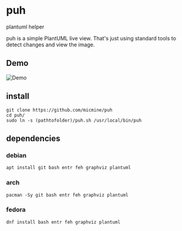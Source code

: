 # puh
plantuml helper

puh is a simple PlantUML live view. That's just using standard tools to detect changes and view the image.

## Demo

![Demo](puh.gif)

## install
```
git clone https://github.com/micmine/puh
cd puh/
sudo ln -s (pathtofolder)/puh.sh /usr/local/bin/puh
```
## dependencies
### debian
```
apt install git bash entr feh graphviz plantuml
```
### arch
```
pacman -Sy git bash entr feh graphviz plantuml
```
### fedora
```
dnf install bash entr feh graphviz plantuml
```

